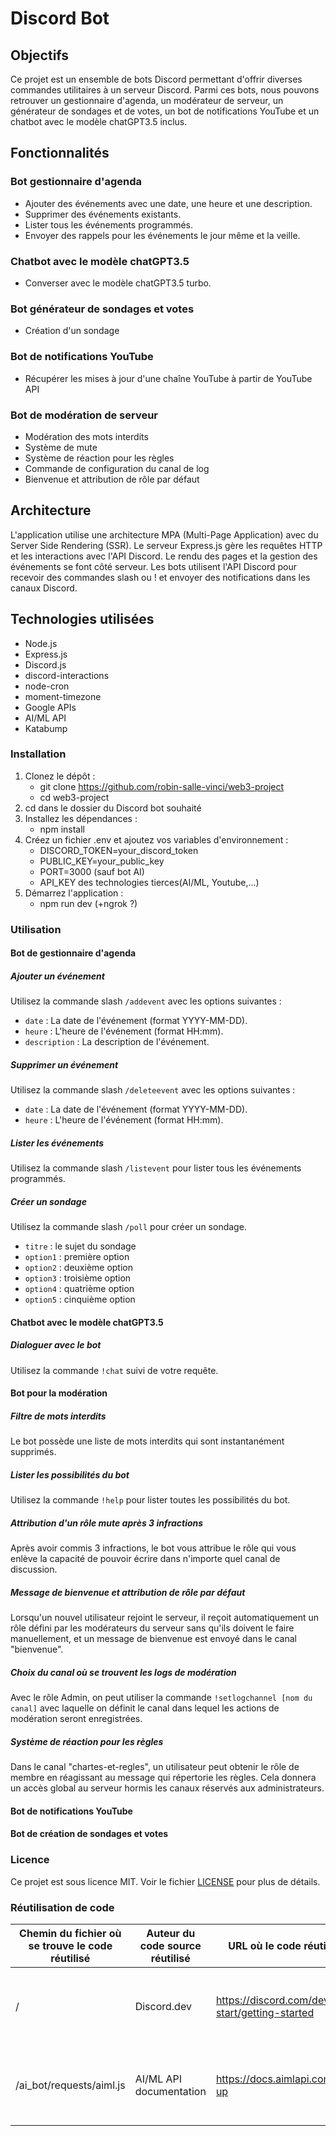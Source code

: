 # Discord Bot

## Objectifs

Ce projet est un ensemble de bots Discord permettant d'offrir diverses commandes utilitaires à un serveur Discord. 
Parmi ces bots, nous pouvons retrouver un gestionnaire d'agenda, un modérateur de serveur, un générateur de sondages et de votes, un bot de notifications YouTube et un chatbot avec le modèle chatGPT3.5 inclus.

## Fonctionnalités

### Bot gestionnaire d'agenda

- Ajouter des événements avec une date, une heure et une description.
- Supprimer des événements existants.
- Lister tous les événements programmés.
- Envoyer des rappels pour les événements le jour même et la veille.

### Chatbot avec le modèle chatGPT3.5

- Converser avec le modèle chatGPT3.5 turbo.

### Bot générateur de sondages et votes

- Création d'un sondage

### Bot de notifications YouTube

- Récupérer les mises à jour d'une chaîne YouTube à partir de YouTube API

### Bot de modération de serveur

- Modération des mots interdits
- Système de mute
- Système de réaction pour les règles
- Commande de configuration du canal de log
- Bienvenue et attribution de rôle par défaut

## Architecture

L'application utilise une architecture MPA (Multi-Page Application) avec du Server Side Rendering (SSR).
Le serveur Express.js gère les requêtes HTTP et les interactions avec l'API Discord.
Le rendu des pages et la gestion des événements se font côté serveur.
Les bots utilisent l'API Discord pour recevoir des commandes slash ou ! et envoyer des notifications dans les canaux Discord.

## Technologies utilisées

- Node.js
- Express.js
- Discord.js
- discord-interactions
- node-cron
- moment-timezone
- Google APIs
- AI/ML API
- Katabump

### Installation

1. Clonez le dépôt :
   - git clone https://github.com/robin-salle-vinci/web3-project
   - cd web3-project
2. cd dans le dossier du Discord bot souhaité
3. Installez les dépendances :
   - npm install
4. Créez un fichier .env et ajoutez vos variables d'environnement :
   - DISCORD_TOKEN=your_discord_token
   - PUBLIC_KEY=your_public_key
   - PORT=3000 (sauf bot AI)
   - API_KEY des technologies tierces(AI/ML, Youtube,...)
5. Démarrez l'application :
   - npm run dev
   (+ngrok ?)

### Utilisation

#### Bot de gestionnaire d'agenda

##### Ajouter un événement

Utilisez la commande slash `/addevent` avec les options suivantes :

- `date` : La date de l'événement (format YYYY-MM-DD).
- `heure` : L'heure de l'événement (format HH:mm).
- `description` : La description de l'événement.

##### Supprimer un événement

Utilisez la commande slash `/deleteevent` avec les options suivantes :

- `date` : La date de l'événement (format YYYY-MM-DD).
- `heure` : L'heure de l'événement (format HH:mm).

##### Lister les événements

Utilisez la commande slash `/listevent` pour lister tous les événements programmés.

##### Créer un sondage

Utilisez la commande slash `/poll` pour créer un sondage.

- `titre` : le sujet du sondage
- `option1` : première option
- `option2` : deuxième option
- `option3` : troisième option
- `option4` : quatrième option
- `option5` : cinquième option

#### Chatbot avec le modèle chatGPT3.5

##### Dialoguer avec le bot

Utilisez la commande `!chat` suivi de votre requête.

#### Bot pour la modération

##### Filtre de mots interdits

Le bot possède une liste de mots interdits qui sont instantanément supprimés.

##### Lister les possibilités du bot

Utilisez la commande `!help` pour lister toutes les possibilités du bot.

##### Attribution d'un rôle mute après 3 infractions

Après avoir commis 3 infractions, le bot vous attribue le rôle qui vous enlève la capacité de pouvoir écrire dans n'importe quel canal de discussion.

##### Message de bienvenue et attribution de rôle par défaut

Lorsqu'un nouvel utilisateur rejoint le serveur, il reçoit automatiquement un rôle défini par les modérateurs du serveur sans qu'ils doivent le faire manuellement, et un message de bienvenue est envoyé dans le canal "bienvenue".

##### Choix du canal où se trouvent les logs de modération

Avec le rôle Admin, on peut utiliser la commande `!setlogchannel [nom du canal]` avec laquelle on définit le canal dans lequel les actions de modération seront enregistrées.

##### Système de réaction pour les règles

Dans le canal "chartes-et-regles", un utilisateur peut obtenir le rôle de membre en réagissant au message qui répertorie les règles.
Cela donnera un accès global au serveur hormis les canaux réservés aux administrateurs.

#### Bot de notifications YouTube

#### Bot de création de sondages et votes

### Licence

Ce projet est sous licence MIT.
Voir le fichier [LICENSE](LICENSE) pour plus de détails.

### Réutilisation de code

|Chemin du fichier où se trouve le code réutilisé|Auteur du code source réutilisé|URL où le code réutilisé est disponible|Raison de la réutilisation du code|
|-|-|-|-|
|/|Discord.dev|https://discord.com/developers/docs/quick-start/getting-started|Tutoriel pour se lancer dans le développement des Discord bots|
|/ai_bot/requests/aiml.js|AI/ML API documentation|https://docs.aimlapi.com/quickstart/setting-up|Mise en place de l'appel à l'API AI/ML pour interagir avec le modèle IA|